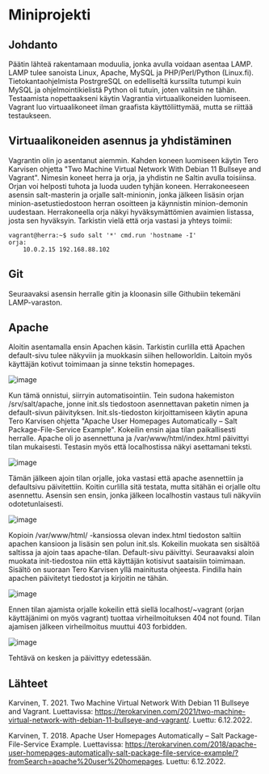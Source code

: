 # Miniprojekti

## Johdanto

Päätin lähteä rakentamaan moduulia, jonka avulla voidaan asentaa LAMP. LAMP tulee sanoista Linux, Apache, MySQL ja PHP/Perl/Python (Linux.fi). Tietokantaohjelmista 
PostrgreSQL on edelliseltä kurssilta tutumpi kuin MySQL ja ohjelmointikielistä Python oli tutuin, joten valitsin ne tähän. Testaamista nopettaakseni käytin Vagrantia
virtuaalikoneiden luomiseen. Vagrant luo virtuaalikoneet ilman graafista käyttöliittymää, mutta se riittää testaukseen.

## Virtuaalikoneiden asennus ja yhdistäminen

Vagrantin olin jo asentanut aiemmin. Kahden koneen luomiseen käytin Tero Karvisen ohjetta "Two Machine Virtual Network With Debian 11 Bullseye and Vagrant".
Nimesin koneet herra ja orja, ja yhdistin ne Saltin avulla toisiinsa. Orjan voi helposti tuhota ja luoda uuden tyhjän koneen. Herrakoneeseen asensin salt-masterin ja 
orjalle salt-minionin, jonka jälkeen lisäsin orjan minion-asetustiedostoon herran osoitteen ja käynnistin minion-demonin uudestaan. Herrakoneella orja näkyi 
hyväksymättömien avaimien listassa, josta sen hyväksyin. Tarkistin vielä että orja vastasi ja yhteys toimii:

    vagrant@herra:~$ sudo salt '*' cmd.run 'hostname -I'
    orja:
        10.0.2.15 192.168.88.102
    
## Git

Seuraavaksi asensin herralle gitin ja kloonasin sille Githubiin tekemäni LAMP-varaston.

## Apache

Aloitin asentamalla ensin Apachen käsin. Tarkistin curlilla että Apachen default-sivu tulee näkyviin ja muokkasin siihen helloworldin. Laitoin myös käyttäjän kotivut 
toimimaan ja sinne tekstin homepages.

![image](https://user-images.githubusercontent.com/113497086/205917862-aaeaf26f-ce9a-48e1-9405-9ca9f72fd4ca.png)

Kun tämä onnistui, siirryin automatisointiin. Tein sudona hakemiston /srv/salt/apache, jonne init.sls tiedostoon asennettavan paketin nimen ja default-sivun päivityksen. Init.sls-tiedoston kirjoittamiseen käytin apuna Tero Karvisen ohjetta "Apache User Homepages Automatically – Salt Package-File-Service Example". Kokeilin ensin ajaa tilan paikallisesti herralle. Apache oli jo asennettuna ja /var/www/html/index.html päivittyi tilan mukaisesti. Testasin myös että localhostissa näkyi asettamani teksti.

![image](https://user-images.githubusercontent.com/113497086/205923106-860b0238-f317-4a5d-b980-5fe4e0a5829b.png)

Tämän jälkeen ajoin tilan orjalle, joka vastasi että apache asennettiin ja defaultsivu päivitettiin. Koitin curlilla sitä testata, mutta sitähän ei orjalle oltu asennettu. Asensin sen ensin, jonka jälkeen localhostin vastaus tuli näkyviin odotetunlaisesti.

![image](https://user-images.githubusercontent.com/113497086/205927373-6443cc45-be80-4f69-af09-6ad28c1e12e0.png)

Kopioin /var/www/html/ -kansiossa olevan index.html tiedoston saltiin apachen kansioon ja lisäsin sen polun init.sls. Kokeilin muokata sen sisältöä saltissa ja ajoin taas apache-tilan. Default-sivu päivittyi. Seuraavaksi aloin muokata init-tiedostoa niin että käyttäjän kotisivut saataisiin toimimaan. Sisältö on suoraan Tero Karvisen yllä mainitusta ohjeesta. Findilla hain apachen päivitetyt tiedostot ja kirjoitin ne tähän.

![image](https://user-images.githubusercontent.com/113497086/205941570-0ec9d830-dbd2-431a-9e9a-93802f770458.png)

Ennen tilan ajamista orjalle kokeilin että siellä localhost/~vagrant (orjan käyttäjänimi on myös vagrant) tuottaa virheilmoituksen 404 not found. Tilan ajamisen jälkeen virheilmoitus muuttui 403 forbidden. 

![image](https://user-images.githubusercontent.com/113497086/205943347-43e759c4-180c-4958-979c-54d8f963bd8b.png)

Tehtävä on kesken ja päivittyy edetessään.

## Lähteet

Karvinen, T. 2021. Two Machine Virtual Network With Debian 11 Bullseye and Vagrant. Luettavissa: https://terokarvinen.com/2021/two-machine-virtual-network-with-debian-11-bullseye-and-vagrant/. Luettu: 6.12.2022.

Karvinen, T. 2018. Apache User Homepages Automatically – Salt Package-File-Service Example. Luettavissa: https://terokarvinen.com/2018/apache-user-homepages-automatically-salt-package-file-service-example/?fromSearch=apache%20user%20homepages. Luettu: 6.12.2022.
